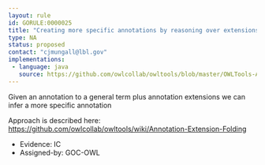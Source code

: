 ```yaml
---
layout: rule
id: GORULE:0000025
title: "Creating more specific annotations by reasoning over extensions"
type: NA
status: proposed
contact: "cjmungall@lbl.gov"
implementations:
 - language: java
   source: https://github.com/owlcollab/owltools/blob/master/OWLTools-Annotation/src/main/java/owltools/gaf/inference/FoldBasedPredictor.java
---
```


Given an annotation to a general term plus annotation extensions we can infer a more specific annotation

Approach is described here: https://github.com/owlcollab/owltools/wiki/Annotation-Extension-Folding

 * Evidence: IC
 * Assigned-by: GOC-OWL
